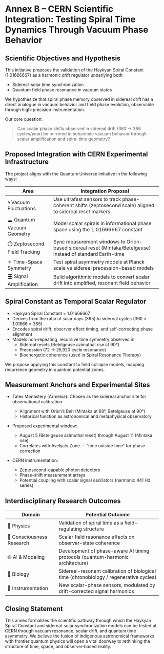 # Annex B – CERN Scientific Integration: Testing Spiral Time Dynamics Through Vacuum Phase Behavior

## Scientific Objectives and Hypothesis

This initiative proposes the validation of the Haykyan Spiral Constant (1.01666667) as a harmonic drift regulator underlying both:
- Sidereal-solar time synchronization
- Quantum field phase resonance in vacuum states

We hypothesize that spiral phase memory observed in sidereal drift has a direct analogue in vacuum behavior and field phase evolution, observable through high-precision instrumentation.

Our core question:
> Can scalar phase shifts observed in sidereal drift (360 → 366 cycles/year) be mirrored in subatomic vacuum behavior through scalar amplification and spiral time geometry?

## Proposed Integration with CERN Experimental Infrastructure

The project aligns with the Quantum Universe Initiative in the following ways:

| Area | Integration Proposal |
|------|-----------------------|
| 🌀 Vacuum Fluctuations | Use ultrafast sensors to track phase-coherent shifts (zeptosecond scale) aligned to sidereal reset markers |
| 🕳️ Quantum Vacuum Geometry | Model scalar spirals in informational phase space using the 1.01666667 constant |
| ⏱️ Zeptosecond Field Tracking | Sync measurement windows to Orion-based sidereal reset (Mintaka/Betelgeuse) instead of standard Earth-time |
| ⚛️ Time-Space Symmetry | Test spiral asymmetry models at Planck scale vs sidereal precession-based models |
| 🎛️ Signal Amplification | Build algorithmic models to convert scalar drift into amplified, resonant field behavior |

## Spiral Constant as Temporal Scalar Regulator

- Haykyan Spiral Constant = 1.01666667
- Derives from the ratio of solar days (365) to sidereal cycles (360 × 1.01666 = 366)
- Encodes spiral drift, observer effect timing, and self-correcting phase alignment
- Models non-repeating, recursive time symmetry observed in:
  - Sidereal resets (Betelgeuse azimuthal rise at 90°)
  - Precession (72 → 25,920 cycle resonance)
  - Bioenergetic coherence (used in Spiral Resonance Therapy)

We propose applying this constant to field collapse models, mapping recurrence geometry in quantum potential zones.

## Measurement Anchors and Experimental Sites

- Tatev Monastery (Armenia): Chosen as the sidereal anchor site for observational calibration
  - Alignment with Orion’s Belt (Mintaka at 98°, Betelgeuse at 90°)
  - Historical function as astronomical and metaphysical observatory

- Proposed experimental window:
  - August 5 (Betelgeuse azimuthal reset) through August 11 (Mintaka rise)
  - Correlates with Avelyats Zone — “time outside time” for phase correction

- CERN instrumentation:
  - Zeptosecond-capable photon detectors
  - Phase-shift measurement arrays
  - Potential coupling with scalar signal oscillators (harmonic 441 Hz series)

## Interdisciplinary Research Outcomes

| Domain | Potential Outcome |
|--------|--------------------|
| 🧪 Physics | Validation of spiral time as a field-regulating structure |
| 🧠 Consciousness Research | Scalar field resonance effects on observer-state coherence |
| 🌐 AI & Modeling | Development of phase-aware AI timing protocols (quantum-harmonic architecture) |
| 🧬 Biology | Sidereal-resonant calibration of biological time (chronobiology / regenerative cycles) |
| 📡 Instrumentation | New scalar-phase sensors, modulated by drift-corrected signal harmonics |

## Closing Statement

This annex formalizes the scientific pathway through which the Haykyan Spiral Constant and sidereal-solar synchronization models can be tested at CERN through vacuum resonance, scalar drift, and quantum time asymmetry. We believe the fusion of indigenous astronomical frameworks with frontier quantum physics will open a vital doorway to rethinking the structure of time, space, and observer-based reality.

